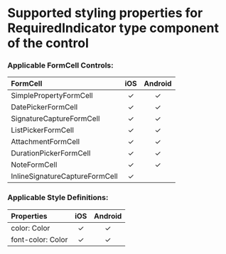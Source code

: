 # Supported styling properties for RequiredIndicator type component of the control

### Applicable FormCell Controls: 
| FormCell | iOS | Android |
|:---|:---:|:---:|
| SimplePropertyFormCell          | &check; | &check; |
| DatePickerFormCell              | &check; | &check; |
| SignatureCaptureFormCell        | &check; | &check; |
| ListPickerFormCell              | &check; | &check; |
| AttachmentFormCell              | &check; | &check; |
| DurationPickerFormCell          | &check; | &check; |
| NoteFormCell                    | &check; | &check; |
| InlineSignatureCaptureFormCell  | &check; |  |

### Applicable Style Definitions:
| Properties | iOS | Android |
|:---|:---:|:---:|
| color: Color | &check; | &check; |
| font-color: Color | &check; | &check; |